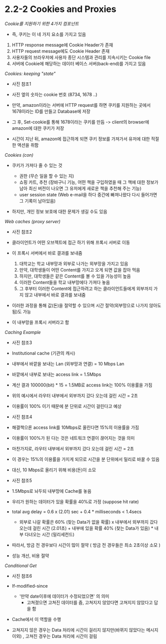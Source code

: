 ﻿# 2.2-2 Cookies and Proxies

*Cookie를 지원하기 위한 4가지 컴포넌트*

* 즉, 쿠키는 이 네 가지 요소를 가지고 있음  

1. HTTP response message에 Cookie Header가 존재 
2. HTTP request message에도 Cookie Header 존재 
3. 사용자들의 브라우저에 사용자 종단 시스템과 관리를 지속시키는 Cookie file 
4. 서버에 Cookie에 해당하는 데이터 베이스 서버(back-end)를 가지고 있음 

*Cookies: keeping "state"*

* 사진 참조1

* 사진 옆의 숫자는 cookie 번호 (8734, 1678 ..)
* 만약, amazon이라는 서버에 HTTP request를 하면 쿠키를 지원하는 곳에서 1678이라는 ID를 만들고 Database에 저장 
* 그 후, Set-cookie를 통해 1678이라는 쿠키를 만듬 -> client의 browser에 amazon에 대한 쿠키가 저장 
* 시간이 지난 뒤, amazon에 접근하게 되면 쿠키 정보를 가져가서 유저에 대한 적절한 액션을 취함 

*Cookies (con)*

* 쿠키가 가져다 줄 수 있는 것
	* 권한 (무슨 일을 할 수 있는 지)
	* 쇼핑 카트, 추천 (장바구니 기능, 어떤 책을 구입하였을 때 그 책에 대한 정보가 남아 최신 버전이 나오면 그 유저에게 새로운 책을 추천해 주는 기능)
	* user session state (Web e-mail을 하다 중간에 빠져나왔다 다시 들어가면 그 기록이 남아있음)

* 하지만, 개인 정보 보호에 대한 문제가 생길 수도 있음 

*Web caches (proxy server)*

* 사진 참조2

* 클라이언트가 어떤 오브젝트에 접근 하기 위해 프록시 서버로 이동
* 이 프록시 서버에서 바로 결과를 보내줌 
	1. 대학교는 학교 내부망과 외부로 나가는 외부망을 가지고 있음
	2. 만약, 대학생들이 어떤 Content를 가지고 오게 되면 값을 잡아 먹음 
	3. 하지만, 대학생들은 같은 Content를 볼 수 있을 가능성이 높음 
	4. 이러한 Content들을 학교 내부망에다 가져다 놓음
	5. 그 후부터 이러한 Content에 접근하려고 하는 클라이언트들에게 외부까지 가지 않고 내부에서 바로 결과를 보내줌

* 이러한 과정을 통해 값(돈)을 절약할 수 있으며 시간 절약(외부망으로 나가지 않아도 됨)도 가능 
* 이 내부망을 프록시 서버라고 함 

*Caching Example*

* 사진 참조3

* Institutional cache (기관의 캐시)
* 내부에서 바깥을 보내는 Lan (외부망과 연결) = 10 Mbps Lan 
* 바깥에서 내부로 보내는 access link = 1.5Mbps
* 계산 결과 100000(bit) * 15 = 1.5MB로 access link는 100% 이용률을 가짐
* 위의 예시에서 라우터 내부에서 외부까지 갔다 오는데 걸린 시간 = 2초
* 이용률이 100% 이기 때문에 분 단위로 시간이 걸린다고 예상 

* 사진 참조4

* 해결책으론 access link를 10Mbps로 올린다면 15%의 이용률을 가짐
* 이용률이 100%가 된 다는 것은 네트워크 연결이 끊어지는 것을 의미 
* 마찬가지로, 라우터 내부에서 외부까지 갔다 오는데 걸린 시간 = 2초
* 이 경우는 15%의 이용률을 가지게 되므로 시간을 분 단위에서 밀리로 바꿀 수 있음 
* 대신, 10 Mbps로 올리기 위해 비용(돈)이 소모

* 사진 참조5

* 1.5Mbps로 놔두되 내부망에 Cache를 놓음 
* 우리가 원하는 데이터가 있을 확률을 40%로 가정 (suppose hit rate)
* total avg delay = 0.6 x (2.01) sec  + 0.4 * milliseconds < 1.4secs
	* 외부로 나갈 확률은 60% (찾는 Data가 없을 확률) x 내부에서 외부까지 갔다 오는데 걸린 시간 (2.01초) + 내부에 있을 확률 40% (찾는 Data가 있음) * 내부 다녀오는 시간 (밀리세컨드)
* 따라서, 방금 전 경우보다 시간이 많이 절약 ( 방금 전 경우들은 최소 2초이상 소모 )
* 성능 개선, 비용 절약 

*Conditional Get*

* 사진 참조6

* If-modified-since
	* '만약 date이후에 데이터가 수정되었으면' 의 의미
		*  고쳐졌으면 고쳐진 데이터를 줌, 고쳐지지 않았다면 고쳐지지 않았다고 답을 함
* Cache에서 이 역할을 수행 
* 고쳐지지 않은 경우는 Data 처리에 시간이 걸리지 않지만(바뀌지 않았다는 메시지 이외) , 고쳐진 경우는 Data 처리에 시간이 걸림 






